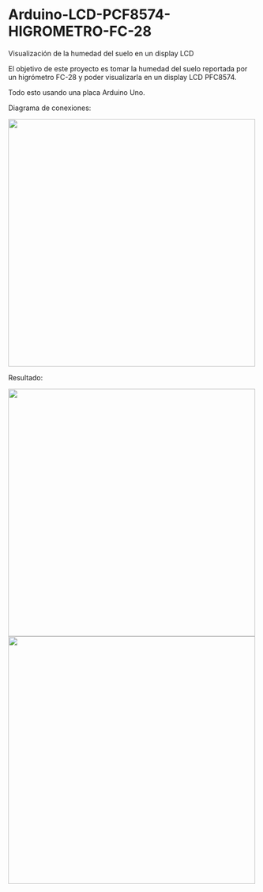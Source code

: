 # Arduino-LCD-PCF8574-HIGROMETRO-FC-28
Visualización de la humedad del suelo en un display LCD

El objetivo de este proyecto es tomar la humedad del suelo reportada por un higrómetro FC-28 y poder visualizarla en un display LCD PFC8574. 

Todo esto usando una placa Arduino Uno.

Diagrama de conexiones:

<img src="http://moviltracing.com/iot/images/arduino_fc_28_.LCD_PCF8574_.png" width="500px" />


Resultado:

<img src="http://moviltracing.com/iot/images/20180523_213204.jpg" width="500px" />


<img src="http://moviltracing.com/iot/images/20180523_213213.jpg" width="500px" />
